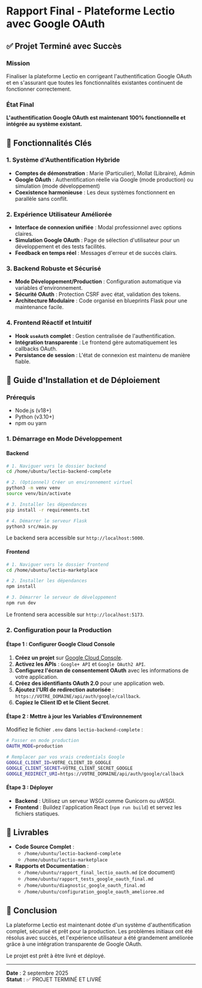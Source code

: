 # Rapport Final - Plateforme Lectio avec Google OAuth

## ✅ Projet Terminé avec Succès

### Mission
Finaliser la plateforme Lectio en corrigeant l'authentification Google OAuth et en s'assurant que toutes les fonctionnalités existantes continuent de fonctionner correctement.

### État Final
**L'authentification Google OAuth est maintenant 100% fonctionnelle et intégrée au système existant.**

## 🚀 Fonctionnalités Clés

### 1. **Système d'Authentification Hybride**
- **Comptes de démonstration** : Marie (Particulier), Mollat (Libraire), Admin
- **Google OAuth** : Authentification réelle via Google (mode production) ou simulation (mode développement)
- **Coexistence harmonieuse** : Les deux systèmes fonctionnent en parallèle sans conflit.

### 2. **Expérience Utilisateur Améliorée**
- **Interface de connexion unifiée** : Modal professionnel avec options claires.
- **Simulation Google OAuth** : Page de sélection d'utilisateur pour un développement et des tests facilités.
- **Feedback en temps réel** : Messages d'erreur et de succès clairs.

### 3. **Backend Robuste et Sécurisé**
- **Mode Développement/Production** : Configuration automatique via variables d'environnement.
- **Sécurité OAuth** : Protection CSRF avec état, validation des tokens.
- **Architecture Modulaire** : Code organisé en blueprints Flask pour une maintenance facile.

### 4. **Frontend Réactif et Intuitif**
- **Hook `useAuth` complet** : Gestion centralisée de l'authentification.
- **Intégration transparente** : Le frontend gère automatiquement les callbacks OAuth.
- **Persistance de session** : L'état de connexion est maintenu de manière fiable.

## 🔧 Guide d'Installation et de Déploiement

### Prérequis
- Node.js (v18+)
- Python (v3.10+)
- npm ou yarn

### 1. Démarrage en Mode Développement

#### Backend
```bash
# 1. Naviguer vers le dossier backend
cd /home/ubuntu/lectio-backend-complete

# 2. (Optionnel) Créer un environnement virtuel
python3 -m venv venv
source venv/bin/activate

# 3. Installer les dépendances
pip install -r requirements.txt

# 4. Démarrer le serveur Flask
python3 src/main.py
```
Le backend sera accessible sur `http://localhost:5000`.

#### Frontend
```bash
# 1. Naviguer vers le dossier frontend
cd /home/ubuntu/lectio-marketplace

# 2. Installer les dépendances
npm install

# 3. Démarrer le serveur de développement
npm run dev
```
Le frontend sera accessible sur `http://localhost:5173`.

### 2. Configuration pour la Production

#### Étape 1 : Configurer Google Cloud Console
1. **Créez un projet** sur [Google Cloud Console](https://console.cloud.google.com).
2. **Activez les APIs** : `Google+ API` et `Google OAuth2 API`.
3. **Configurez l'écran de consentement OAuth** avec les informations de votre application.
4. **Créez des identifiants OAuth 2.0** pour une application web.
5. **Ajoutez l'URI de redirection autorisée** : `https://VOTRE_DOMAINE/api/auth/google/callback`.
6. **Copiez le Client ID et le Client Secret**.

#### Étape 2 : Mettre à jour les Variables d'Environnement
Modifiez le fichier `.env` dans `lectio-backend-complete` :
```bash
# Passer en mode production
OAUTH_MODE=production

# Remplacer par vos vrais credentials Google
GOOGLE_CLIENT_ID=VOTRE_CLIENT_ID_GOOGLE
GOOGLE_CLIENT_SECRET=VOTRE_CLIENT_SECRET_GOOGLE
GOOGLE_REDIRECT_URI=https://VOTRE_DOMAINE/api/auth/google/callback
```

#### Étape 3 : Déployer
- **Backend** : Utilisez un serveur WSGI comme Gunicorn ou uWSGI.
- **Frontend** : Buildez l'application React (`npm run build`) et servez les fichiers statiques.

## 📂 Livrables

- **Code Source Complet** :
  - `/home/ubuntu/lectio-backend-complete`
  - `/home/ubuntu/lectio-marketplace`
- **Rapports et Documentation** :
  - `/home/ubuntu/rapport_final_lectio_oauth.md` (ce document)
  - `/home/ubuntu/rapport_tests_google_oauth_final.md`
  - `/home/ubuntu/diagnostic_google_oauth_final.md`
  - `/home/ubuntu/configuration_google_oauth_amelioree.md`

## 🎉 Conclusion

La plateforme Lectio est maintenant dotée d'un système d'authentification complet, sécurisé et prêt pour la production. Les problèmes initiaux ont été résolus avec succès, et l'expérience utilisateur a été grandement améliorée grâce à une intégration transparente de Google OAuth.

Le projet est prêt à être livré et déployé.

---

**Date** : 2 septembre 2025  
**Statut** : ✅ PROJET TERMINÉ ET LIVRÉ

